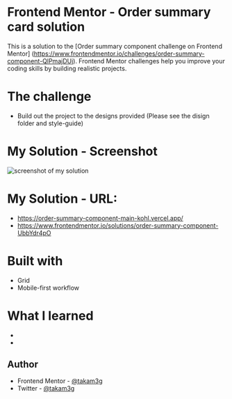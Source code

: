 # Frontend Mentor - Order summary card solution

This is a solution to the [Order summary component challenge on Frontend Mentor]
(https://www.frontendmentor.io/challenges/order-summary-component-QlPmajDUj). 
Frontend Mentor challenges help you improve your coding skills by building realistic projects. 

# The challenge
- Build out the project to the designs provided (Please see the disign folder and style-guide)

# My Solution - Screenshot
![screenshot of my solution](https://user-images.githubusercontent.com/84117994/131866283-147ef598-a003-45b5-a1bc-7e9ab283d1cc.png)

# My Solution - URL: 
- https://order-summary-component-main-kohl.vercel.app/
- https://www.frontendmentor.io/solutions/order-summary-component-UbbYdr4pO

# Built with
- Grid
- Mobile-first workflow

# What I learned
- 
- 

## Author
- Frontend Mentor - [@takam3g](https://www.frontendmentor.io/profile/takam3g)
- Twitter - [@takam3g](https://www.twitter.com/takam3g)
